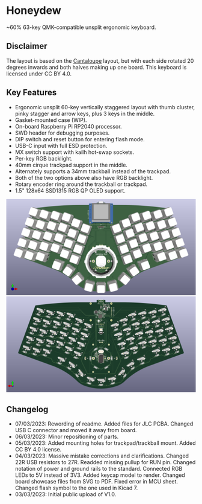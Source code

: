 # Honeydew
~60% 63-key QMK-compatible unsplit ergonomic keyboard.

## Disclaimer
The layout is based on the [Cantaloupe](https://github.com/Ariamelon/Cantaloupe) layout, but with each side rotated 20 degrees inwards and both halves making up one board. This keyboard is licensed under CC BY 4.0.

## Key Features
* Ergonomic unsplit 60-key vertically staggered layout with thumb cluster, pinky stagger and arrow keys, plus 3 keys in the middle.
* Gasket-mounted case (WIP).
* On-board Raspberry Pi RP2040 processor.
* SWD header for debugging purposes.
* DIP switch and reset button for entering flash mode.
* USB-C input with full ESD protection.
* MX switch support with kailh hot-swap sockets.
* Per-key RGB backlight.
* 40mm cirque trackpad support in the middle.
* Alternately supports a 34mm trackball instead of the trackpad.
* Both of the two options above also have RGB backlight.
* Rotary encoder ring around the trackball or trackpad.
* 1.5" 128x64 SSD1315 RGB QP OLED support.

![Render Front](Showcase/Render-F.png)
![Render Back](Showcase/Render-B.png)

## Changelog
* 07/03/2023: Rewording of readme. Added files for JLC PCBA. Changed USB C connector and moved it away from board.
* 06/03/2023: Minor repositioning of parts.
* 05/03/2023: Added mounting holes for trackpad/trackball mount. Added CC BY 4.0 license.
* 04/03/2023: Massive mistake corrections and clarifications. Changed 22R USB resistors to 27R. Readded missing pullup for RUN pin. Changed notation of power and ground rails to the standard. Connected RGB LEDs to 5V instead of 3V3. Added keycap model to render. Changed board showcase files from SVG to PDF. Fixed error in MCU sheet. Changed flash symbol to the one used in Kicad 7.
* 03/03/2023: Initial public upload of V1.0.